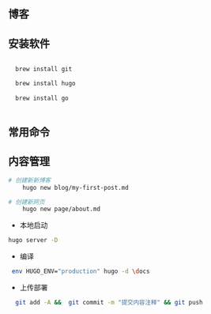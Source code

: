 ## 博客


## 安装软件


```bash

  brew install git

  brew install hugo
  
  brew install go 
  
```

## 常用命令


##  内容管理


```bash
# 创建新新博客
    hugo new blog/my-first-post.md

# 创建新网页
    hugo new page/about.md

```

+ 本地启动
````bash
hugo server -D
````

+ 编译 
```bash
 env HUGO_ENV="production" hugo -d \docs
```

+ 上传部署
```bash
  git add -A &&  git commit -m "提交内容注释" && git push
```